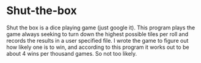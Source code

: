 # Shut-the-box

Shut the box is a dice playing game (just google it). This program plays the game always seeking to turn down the highest possible tiles per roll and records the results in a user specified file. I wrote the game to figure out how likely one is to win, and according to this program it works out to be about 4 wins per thousand games. So not too likely.
